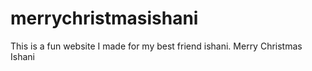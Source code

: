 # merrychristmasishani

This is a fun website I made for my best friend ishani. Merry Christmas Ishani

